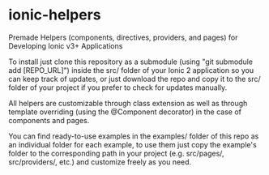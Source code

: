 # ionic-helpers
Premade Helpers (components, directives, providers, and pages) for Developing Ionic v3+ Applications

To install just clone this repository as a submodule (using "git submodule add [REPO_URL]") inside the src/ folder of your Ionic 2 application so you can keep track of updates, or just download the repo and copy it to the src/ folder of your project if you prefer to check for updates manually.

All helpers are customizable through class extension as well as through template overriding (using the @Component decorator) in the case of components and pages.

You can find ready-to-use examples in the examples/ folder of this repo as an individual folder for each example, to use them just copy the example's folder to the corresponding path in your project (e.g. src/pages/, src/providers/, etc.) and customize freely as you need.
